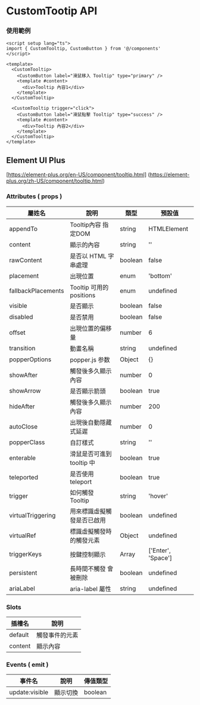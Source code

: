 # CustomTootip API

### 使用範例

```vue
<script setup lang="ts">
import { CustomTooltip, CustomButton } from '@/components'
</script>

<template>
  <CustomTooltip>
    <CustomButton label="滑鼠移入 Tooltip" type="primary" />
    <template #content>
      <div>Tooltip 內容1</div>
    </template>
  </CustomTooltip>

  <CustomTooltip trigger="click">
    <CustomButton label="滑鼠點擊 Tooltip" type="success" />
    <template #content>
      <div>Tooltip 內容2</div>
    </template>
  </CustomTooltip>
</template>
```

## Element UI Plus

[https://element-plus.org/en-US/component/tooltip.html]
(https://element-plus.org/zh-US/component/tooltip.html)

### Attributes ( props )

| 屬姓名             | 說明                     | 類型    | 預設值      |
| ------------------ | ----------------------- | ------- | ---------- |
| appendTo           | Tooltip內容 指定DOM      | string  | HTMLElement | undefined |
| content            | 顯示的內容               | string  | ''         |
| rawContent         | 是否以 HTML 字串處理      | boolean | false     |
| placement          | 出現位置                 | enum    | 'bottom'  |
| fallbackPlacements | Tooltip 可用的 positions | enum    | undefined |
| visible            | 是否顯示                 | boolean | false     |
| disabled           | 是否禁用                 | boolean | false     |
| offset             | 出現位置的偏移量          | number  | 6         |
| transition         | 動畫名稱                 | string  | undefined |
| popperOptions      | popper.js 参数           | Object  | {}        |
| showAfter          | 觸發後多久顯示內容        | number  | 0         |
| showArrow          | 是否顯示箭頭             | boolean | true       |
| hideAfter          | 觸發後多久顯示內容        | number  | 200       |
| autoClose          | 出現後自動隱藏式延遲      | number  | 0         |
| popperClass        | 自訂樣式                 | string  | ''        |
| enterable          | 滑鼠是否可進到 tooltip 中 | boolean | true      |
| teleported         | 是否使用 teleport        | boolean | true      |
| trigger            | 如何觸發 Tooltip         | string  | 'hover'   |
| virtualTriggering  | 用來標識虛擬觸發是否已啟用 | boolean | undefined |
| virtualRef         | 標識虛擬觸發時的觸發元素   | Object  | undefined |
| triggerKeys        | 按鍵控制顯示              | Array   | ['Enter', 'Space'] |
| persistent         | 長時間不觸發 會被刪除     | boolean | undefined |
| ariaLabel          | aria-label 屬性          | string  | undefined |

### Slots

| 插槽名  | 說明           |
| ------- | -------------- |
| default | 觸發事件的元素 |
| content | 顯示內容       |

### Events ( emit )

| 事件名         | 說明     | 傳值類型 |
| -------------- | -------- | -------- |
| update:visible | 顯示切換 | boolean  |
